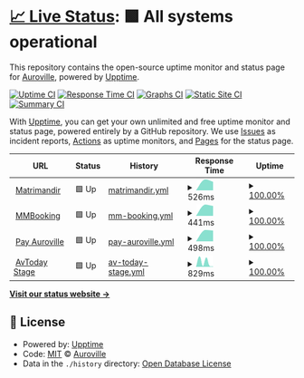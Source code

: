 # [📈 Live Status](https://Auroville.github.io/checkbot): <!--live status--> **🟩 All systems operational**

This repository contains the open-source uptime monitor and status page for [Auroville](http://www.auroville.org/), powered by [Upptime](https://github.com/upptime/upptime).

[![Uptime CI](https://github.com/Auroville/checkbot/workflows/Uptime%20CI/badge.svg)](https://github.com/Auroville/checkbot/actions?query=workflow%3A%22Uptime+CI%22)
[![Response Time CI](https://github.com/Auroville/checkbot/workflows/Response%20Time%20CI/badge.svg)](https://github.com/Auroville/checkbot/actions?query=workflow%3A%22Response+Time+CI%22)
[![Graphs CI](https://github.com/Auroville/checkbot/workflows/Graphs%20CI/badge.svg)](https://github.com/Auroville/checkbot/actions?query=workflow%3A%22Graphs+CI%22)
[![Static Site CI](https://github.com/Auroville/checkbot/workflows/Static%20Site%20CI/badge.svg)](https://github.com/Auroville/checkbot/actions?query=workflow%3A%22Static+Site+CI%22)
[![Summary CI](https://github.com/Auroville/checkbot/workflows/Summary%20CI/badge.svg)](https://github.com/Auroville/checkbot/actions?query=workflow%3A%22Summary+CI%22)

With [Upptime](https://upptime.js.org), you can get your own unlimited and free uptime monitor and status page, powered entirely by a GitHub repository. We use [Issues](https://github.com/Auroville/checkbot/issues) as incident reports, [Actions](https://github.com/Auroville/checkbot/actions) as uptime monitors, and [Pages](https://Auroville.github.io/checkbot) for the status page.

<!--start: status pages-->
<!-- This summary is generated by Upptime (https://github.com/upptime/upptime) -->
<!-- Do not edit this manually, your changes will be overwritten -->
<!-- prettier-ignore -->
| URL | Status | History | Response Time | Uptime |
| --- | ------ | ------- | ------------- | ------ |
| <img alt="" src="https://favicons.githubusercontent.com/matrimandir.org" height="13"> [Matrimandir](https://matrimandir.org) | 🟩 Up | [matrimandir.yml](https://github.com/Auroville/checkbot/commits/HEAD/history/matrimandir.yml) | <details><summary><img alt="Response time graph" src="./graphs/matrimandir/response-time-week.png" height="20"> 526ms</summary><br><a href="https://Auroville.github.io/checkbot/history/matrimandir"><img alt="Response time 526" src="https://img.shields.io/endpoint?url=https%3A%2F%2Fraw.githubusercontent.com%2FAuroville%2Fcheckbot%2FHEAD%2Fapi%2Fmatrimandir%2Fresponse-time.json"></a><br><a href="https://Auroville.github.io/checkbot/history/matrimandir"><img alt="24-hour response time 526" src="https://img.shields.io/endpoint?url=https%3A%2F%2Fraw.githubusercontent.com%2FAuroville%2Fcheckbot%2FHEAD%2Fapi%2Fmatrimandir%2Fresponse-time-day.json"></a><br><a href="https://Auroville.github.io/checkbot/history/matrimandir"><img alt="7-day response time 526" src="https://img.shields.io/endpoint?url=https%3A%2F%2Fraw.githubusercontent.com%2FAuroville%2Fcheckbot%2FHEAD%2Fapi%2Fmatrimandir%2Fresponse-time-week.json"></a><br><a href="https://Auroville.github.io/checkbot/history/matrimandir"><img alt="30-day response time 526" src="https://img.shields.io/endpoint?url=https%3A%2F%2Fraw.githubusercontent.com%2FAuroville%2Fcheckbot%2FHEAD%2Fapi%2Fmatrimandir%2Fresponse-time-month.json"></a><br><a href="https://Auroville.github.io/checkbot/history/matrimandir"><img alt="1-year response time 526" src="https://img.shields.io/endpoint?url=https%3A%2F%2Fraw.githubusercontent.com%2FAuroville%2Fcheckbot%2FHEAD%2Fapi%2Fmatrimandir%2Fresponse-time-year.json"></a></details> | <details><summary><a href="https://Auroville.github.io/checkbot/history/matrimandir">100.00%</a></summary><a href="https://Auroville.github.io/checkbot/history/matrimandir"><img alt="All-time uptime 100.00%" src="https://img.shields.io/endpoint?url=https%3A%2F%2Fraw.githubusercontent.com%2FAuroville%2Fcheckbot%2FHEAD%2Fapi%2Fmatrimandir%2Fuptime.json"></a><br><a href="https://Auroville.github.io/checkbot/history/matrimandir"><img alt="24-hour uptime 100.00%" src="https://img.shields.io/endpoint?url=https%3A%2F%2Fraw.githubusercontent.com%2FAuroville%2Fcheckbot%2FHEAD%2Fapi%2Fmatrimandir%2Fuptime-day.json"></a><br><a href="https://Auroville.github.io/checkbot/history/matrimandir"><img alt="7-day uptime 100.00%" src="https://img.shields.io/endpoint?url=https%3A%2F%2Fraw.githubusercontent.com%2FAuroville%2Fcheckbot%2FHEAD%2Fapi%2Fmatrimandir%2Fuptime-week.json"></a><br><a href="https://Auroville.github.io/checkbot/history/matrimandir"><img alt="30-day uptime 100.00%" src="https://img.shields.io/endpoint?url=https%3A%2F%2Fraw.githubusercontent.com%2FAuroville%2Fcheckbot%2FHEAD%2Fapi%2Fmatrimandir%2Fuptime-month.json"></a><br><a href="https://Auroville.github.io/checkbot/history/matrimandir"><img alt="1-year uptime 100.00%" src="https://img.shields.io/endpoint?url=https%3A%2F%2Fraw.githubusercontent.com%2FAuroville%2Fcheckbot%2FHEAD%2Fapi%2Fmatrimandir%2Fuptime-year.json"></a></details>
| <img alt="" src="https://favicons.githubusercontent.com/mmbooking.auroville.org.in" height="13"> [MMBooking](https://mmbooking.auroville.org.in) | 🟩 Up | [mm-booking.yml](https://github.com/Auroville/checkbot/commits/HEAD/history/mm-booking.yml) | <details><summary><img alt="Response time graph" src="./graphs/mm-booking/response-time-week.png" height="20"> 441ms</summary><br><a href="https://Auroville.github.io/checkbot/history/mm-booking"><img alt="Response time 441" src="https://img.shields.io/endpoint?url=https%3A%2F%2Fraw.githubusercontent.com%2FAuroville%2Fcheckbot%2FHEAD%2Fapi%2Fmm-booking%2Fresponse-time.json"></a><br><a href="https://Auroville.github.io/checkbot/history/mm-booking"><img alt="24-hour response time 441" src="https://img.shields.io/endpoint?url=https%3A%2F%2Fraw.githubusercontent.com%2FAuroville%2Fcheckbot%2FHEAD%2Fapi%2Fmm-booking%2Fresponse-time-day.json"></a><br><a href="https://Auroville.github.io/checkbot/history/mm-booking"><img alt="7-day response time 441" src="https://img.shields.io/endpoint?url=https%3A%2F%2Fraw.githubusercontent.com%2FAuroville%2Fcheckbot%2FHEAD%2Fapi%2Fmm-booking%2Fresponse-time-week.json"></a><br><a href="https://Auroville.github.io/checkbot/history/mm-booking"><img alt="30-day response time 441" src="https://img.shields.io/endpoint?url=https%3A%2F%2Fraw.githubusercontent.com%2FAuroville%2Fcheckbot%2FHEAD%2Fapi%2Fmm-booking%2Fresponse-time-month.json"></a><br><a href="https://Auroville.github.io/checkbot/history/mm-booking"><img alt="1-year response time 441" src="https://img.shields.io/endpoint?url=https%3A%2F%2Fraw.githubusercontent.com%2FAuroville%2Fcheckbot%2FHEAD%2Fapi%2Fmm-booking%2Fresponse-time-year.json"></a></details> | <details><summary><a href="https://Auroville.github.io/checkbot/history/mm-booking">100.00%</a></summary><a href="https://Auroville.github.io/checkbot/history/mm-booking"><img alt="All-time uptime 100.00%" src="https://img.shields.io/endpoint?url=https%3A%2F%2Fraw.githubusercontent.com%2FAuroville%2Fcheckbot%2FHEAD%2Fapi%2Fmm-booking%2Fuptime.json"></a><br><a href="https://Auroville.github.io/checkbot/history/mm-booking"><img alt="24-hour uptime 100.00%" src="https://img.shields.io/endpoint?url=https%3A%2F%2Fraw.githubusercontent.com%2FAuroville%2Fcheckbot%2FHEAD%2Fapi%2Fmm-booking%2Fuptime-day.json"></a><br><a href="https://Auroville.github.io/checkbot/history/mm-booking"><img alt="7-day uptime 100.00%" src="https://img.shields.io/endpoint?url=https%3A%2F%2Fraw.githubusercontent.com%2FAuroville%2Fcheckbot%2FHEAD%2Fapi%2Fmm-booking%2Fuptime-week.json"></a><br><a href="https://Auroville.github.io/checkbot/history/mm-booking"><img alt="30-day uptime 100.00%" src="https://img.shields.io/endpoint?url=https%3A%2F%2Fraw.githubusercontent.com%2FAuroville%2Fcheckbot%2FHEAD%2Fapi%2Fmm-booking%2Fuptime-month.json"></a><br><a href="https://Auroville.github.io/checkbot/history/mm-booking"><img alt="1-year uptime 100.00%" src="https://img.shields.io/endpoint?url=https%3A%2F%2Fraw.githubusercontent.com%2FAuroville%2Fcheckbot%2FHEAD%2Fapi%2Fmm-booking%2Fuptime-year.json"></a></details>
| <img alt="" src="https://favicons.githubusercontent.com/pay.auroville.org" height="13"> [Pay Auroville](https://pay.auroville.org) | 🟩 Up | [pay-auroville.yml](https://github.com/Auroville/checkbot/commits/HEAD/history/pay-auroville.yml) | <details><summary><img alt="Response time graph" src="./graphs/pay-auroville/response-time-week.png" height="20"> 498ms</summary><br><a href="https://Auroville.github.io/checkbot/history/pay-auroville"><img alt="Response time 498" src="https://img.shields.io/endpoint?url=https%3A%2F%2Fraw.githubusercontent.com%2FAuroville%2Fcheckbot%2FHEAD%2Fapi%2Fpay-auroville%2Fresponse-time.json"></a><br><a href="https://Auroville.github.io/checkbot/history/pay-auroville"><img alt="24-hour response time 498" src="https://img.shields.io/endpoint?url=https%3A%2F%2Fraw.githubusercontent.com%2FAuroville%2Fcheckbot%2FHEAD%2Fapi%2Fpay-auroville%2Fresponse-time-day.json"></a><br><a href="https://Auroville.github.io/checkbot/history/pay-auroville"><img alt="7-day response time 498" src="https://img.shields.io/endpoint?url=https%3A%2F%2Fraw.githubusercontent.com%2FAuroville%2Fcheckbot%2FHEAD%2Fapi%2Fpay-auroville%2Fresponse-time-week.json"></a><br><a href="https://Auroville.github.io/checkbot/history/pay-auroville"><img alt="30-day response time 498" src="https://img.shields.io/endpoint?url=https%3A%2F%2Fraw.githubusercontent.com%2FAuroville%2Fcheckbot%2FHEAD%2Fapi%2Fpay-auroville%2Fresponse-time-month.json"></a><br><a href="https://Auroville.github.io/checkbot/history/pay-auroville"><img alt="1-year response time 498" src="https://img.shields.io/endpoint?url=https%3A%2F%2Fraw.githubusercontent.com%2FAuroville%2Fcheckbot%2FHEAD%2Fapi%2Fpay-auroville%2Fresponse-time-year.json"></a></details> | <details><summary><a href="https://Auroville.github.io/checkbot/history/pay-auroville">100.00%</a></summary><a href="https://Auroville.github.io/checkbot/history/pay-auroville"><img alt="All-time uptime 100.00%" src="https://img.shields.io/endpoint?url=https%3A%2F%2Fraw.githubusercontent.com%2FAuroville%2Fcheckbot%2FHEAD%2Fapi%2Fpay-auroville%2Fuptime.json"></a><br><a href="https://Auroville.github.io/checkbot/history/pay-auroville"><img alt="24-hour uptime 100.00%" src="https://img.shields.io/endpoint?url=https%3A%2F%2Fraw.githubusercontent.com%2FAuroville%2Fcheckbot%2FHEAD%2Fapi%2Fpay-auroville%2Fuptime-day.json"></a><br><a href="https://Auroville.github.io/checkbot/history/pay-auroville"><img alt="7-day uptime 100.00%" src="https://img.shields.io/endpoint?url=https%3A%2F%2Fraw.githubusercontent.com%2FAuroville%2Fcheckbot%2FHEAD%2Fapi%2Fpay-auroville%2Fuptime-week.json"></a><br><a href="https://Auroville.github.io/checkbot/history/pay-auroville"><img alt="30-day uptime 100.00%" src="https://img.shields.io/endpoint?url=https%3A%2F%2Fraw.githubusercontent.com%2FAuroville%2Fcheckbot%2FHEAD%2Fapi%2Fpay-auroville%2Fuptime-month.json"></a><br><a href="https://Auroville.github.io/checkbot/history/pay-auroville"><img alt="1-year uptime 100.00%" src="https://img.shields.io/endpoint?url=https%3A%2F%2Fraw.githubusercontent.com%2FAuroville%2Fcheckbot%2FHEAD%2Fapi%2Fpay-auroville%2Fuptime-year.json"></a></details>
| <img alt="" src="https://favicons.githubusercontent.com/avt.stage.auroville.org" height="13"> [AvToday Stage](https://avt.stage.auroville.org) | 🟩 Up | [av-today-stage.yml](https://github.com/Auroville/checkbot/commits/HEAD/history/av-today-stage.yml) | <details><summary><img alt="Response time graph" src="./graphs/av-today-stage/response-time-week.png" height="20"> 829ms</summary><br><a href="https://Auroville.github.io/checkbot/history/av-today-stage"><img alt="Response time 829" src="https://img.shields.io/endpoint?url=https%3A%2F%2Fraw.githubusercontent.com%2FAuroville%2Fcheckbot%2FHEAD%2Fapi%2Fav-today-stage%2Fresponse-time.json"></a><br><a href="https://Auroville.github.io/checkbot/history/av-today-stage"><img alt="24-hour response time 829" src="https://img.shields.io/endpoint?url=https%3A%2F%2Fraw.githubusercontent.com%2FAuroville%2Fcheckbot%2FHEAD%2Fapi%2Fav-today-stage%2Fresponse-time-day.json"></a><br><a href="https://Auroville.github.io/checkbot/history/av-today-stage"><img alt="7-day response time 829" src="https://img.shields.io/endpoint?url=https%3A%2F%2Fraw.githubusercontent.com%2FAuroville%2Fcheckbot%2FHEAD%2Fapi%2Fav-today-stage%2Fresponse-time-week.json"></a><br><a href="https://Auroville.github.io/checkbot/history/av-today-stage"><img alt="30-day response time 829" src="https://img.shields.io/endpoint?url=https%3A%2F%2Fraw.githubusercontent.com%2FAuroville%2Fcheckbot%2FHEAD%2Fapi%2Fav-today-stage%2Fresponse-time-month.json"></a><br><a href="https://Auroville.github.io/checkbot/history/av-today-stage"><img alt="1-year response time 829" src="https://img.shields.io/endpoint?url=https%3A%2F%2Fraw.githubusercontent.com%2FAuroville%2Fcheckbot%2FHEAD%2Fapi%2Fav-today-stage%2Fresponse-time-year.json"></a></details> | <details><summary><a href="https://Auroville.github.io/checkbot/history/av-today-stage">100.00%</a></summary><a href="https://Auroville.github.io/checkbot/history/av-today-stage"><img alt="All-time uptime 100.00%" src="https://img.shields.io/endpoint?url=https%3A%2F%2Fraw.githubusercontent.com%2FAuroville%2Fcheckbot%2FHEAD%2Fapi%2Fav-today-stage%2Fuptime.json"></a><br><a href="https://Auroville.github.io/checkbot/history/av-today-stage"><img alt="24-hour uptime 100.00%" src="https://img.shields.io/endpoint?url=https%3A%2F%2Fraw.githubusercontent.com%2FAuroville%2Fcheckbot%2FHEAD%2Fapi%2Fav-today-stage%2Fuptime-day.json"></a><br><a href="https://Auroville.github.io/checkbot/history/av-today-stage"><img alt="7-day uptime 100.00%" src="https://img.shields.io/endpoint?url=https%3A%2F%2Fraw.githubusercontent.com%2FAuroville%2Fcheckbot%2FHEAD%2Fapi%2Fav-today-stage%2Fuptime-week.json"></a><br><a href="https://Auroville.github.io/checkbot/history/av-today-stage"><img alt="30-day uptime 100.00%" src="https://img.shields.io/endpoint?url=https%3A%2F%2Fraw.githubusercontent.com%2FAuroville%2Fcheckbot%2FHEAD%2Fapi%2Fav-today-stage%2Fuptime-month.json"></a><br><a href="https://Auroville.github.io/checkbot/history/av-today-stage"><img alt="1-year uptime 100.00%" src="https://img.shields.io/endpoint?url=https%3A%2F%2Fraw.githubusercontent.com%2FAuroville%2Fcheckbot%2FHEAD%2Fapi%2Fav-today-stage%2Fuptime-year.json"></a></details>

<!--end: status pages-->

[**Visit our status website →**](https://Auroville.github.io/checkbot)

## 📄 License

- Powered by: [Upptime](https://github.com/upptime/upptime)
- Code: [MIT](./LICENSE) © [Auroville](http://www.auroville.org/)
- Data in the `./history` directory: [Open Database License](https://opendatacommons.org/licenses/odbl/1-0/)
